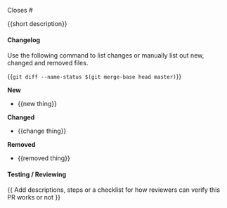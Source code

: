 Closes #

{{short description}}

#### Changelog

Use the following command to list changes or manually list out new, changed and removed files.

{{`git diff --name-status $(git merge-base head master)`}}

**New**

- {{new thing}}

**Changed**

- {{change thing}}

**Removed**

- {{removed thing}}

#### Testing / Reviewing

{{ Add descriptions, steps or a checklist for how reviewers can verify this PR works or not }}
